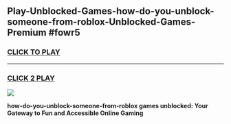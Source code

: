 
## Play-Unblocked-Games-how-do-you-unblock-someone-from-roblox-Unblocked-Games-Premium #fowr5
<h3>
<a href="https://premium.freeplayer.one?title=how-do-you-unblock-someone-from-roblox&ref=12M">CLICK TO PLAY</a></h3>
<hr>

<h3>
<a href="https://premium.freeplayer.one?title=how-do-you-unblock-someone-from-roblox&ref=12M">CLICK 2 PLAY</a>
  
</h3>

<a href="https://premium.freeplayer.one?title=how-do-you-unblock-someone-from-roblox&ref=12M"><img src="https://clearcache.store/games.png"></a>


**how-do-you-unblock-someone-from-roblox games unblocked: Your Gateway to Fun and Accessible Online Gaming**

